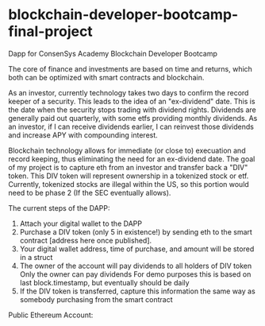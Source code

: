 # blockchain-developer-bootcamp-final-project
Dapp for ConsenSys Academy Blockchain Developer Bootcamp

The core of finance and investments are based on time and returns, which both can be optimized with smart contracts and blockchain.

As an investor, currently technology takes two days to confirm the record keeper of a security. This leads to the idea of an "ex-dividend" date. This is the date when the security stops trading with dividend rights. Dividends are generally paid out quarterly, with some etfs providing monthly dividends. As an investor, if I can receive dividends earlier, I can reinvest those dividends and increase APY with compounding interest.

Blockchain technology allows for immediate (or close to) execuation and record keeping, thus eliminating the need for an ex-dividend date. The goal of my project is to capture eth from an investor and transfer back a "DIV" token. This DIV token will represent ownership in a tokenized stock or etf. Currently, tokenized stocks are illegal within the US, so this portion would need to be phase 2 (If the SEC eventually allows).

The current steps of the DAPP:

1. Attach your digital wallet to the DAPP
2. Purchase a DIV token (only 5 in existence!) by sending eth to the smart contract [address here once published].
3. Your digital wallet address, time of purchase, and amount will be stored in a struct
4. The owner of the account will pay dividends to all holders of DIV token 
  Only the owner can pay dividends
  For demo purposes this is based on last block.timestamp, but eventually should be daily
5. If the DIV token is transferred, capture this information the same way as somebody purchasing from the smart contract

Public Ethereum Account: 



